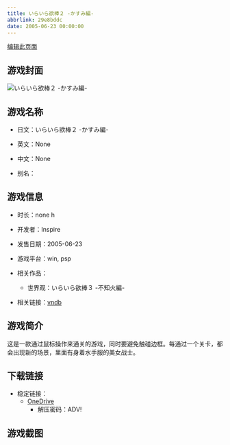```yaml
---
title: いらいら欲棒２ -かすみ編-
abbrlink: 29e8bddc
date: 2005-06-23 00:00:00
---
```

[编辑此页面](https://github.com/ACG-3/ADV3-source/blob/main/source/_posts/games/%E3%81%84%E3%82%89%E3%81%84%E3%82%89%E6%AC%B2%E6%A3%92%EF%BC%92%20-%E3%81%8B%E3%81%99%E3%81%BF%E7%B7%A8-.md)

## 游戏封面

![いらいら欲棒２ -かすみ編-](https://pan.timero.xyz/onedrive/img_lib_001/%E3%81%84%E3%82%89%E3%81%84%E3%82%89%E6%AC%B2%E6%A3%92%EF%BC%92%20-%E3%81%8B%E3%81%99%E3%81%BF%E7%B7%A8-_cover.avif)


## 游戏名称

- 日文：いらいら欲棒２ -かすみ編-
- 英文：None
- 中文：None

- 别名：


## 游戏信息

- 时长：none h
- 开发者：Inspire
- 发售日期：2005-06-23
- 游戏平台：win, psp
- 相关作品：
   - 世界观：いらいら欲棒３ -不知火編-

- 相关链接：[vndb](https://vndb.org/v3728)


## 游戏简介

这是一款通过鼠标操作来通关的游戏，同时要避免触碰边框。每通过一个关卡，都会出现新的场景，里面有身着水手服的美女战士。




## 下载链接

- 稳定链接：
    - [OneDrive](https://pan.timero.xyz/onedrive/adv_lib_001/%E3%81%84%E3%82%89%E3%81%84%E3%82%89%E6%AC%B2%E6%A3%92%EF%BC%92%20-%E3%81%8B%E3%81%99%E3%81%BF%E7%B7%A8-)
        - 解压密码：ADV!



## 游戏截图


